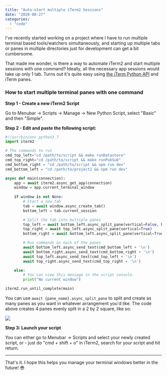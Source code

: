 ```yaml
---
title: "Auto-start multiple iTerm2 Sessions"
date: "2020-08-27"
categories: 
  - "code"
---
```


I've recently started working on a project where I have to run multiple terminal based tools/watchers simultaneously, and starting up multiple tabs or panes in multiple directories just for development can get a bit cumbersome.

That made me wonder, is there a way to automate iTerm2 and start multiple sessions with one command? Ideally, all the necessary app sessions would take up only 1 tab. Turns out it's quite easy using [the iTerm Python API](https://www.iterm2.com/python-api/) and iTerm panes.

### How to start multiple terminal panes with one command

**Step 1 - Create a new iTerm2 Script**

Go to Menubar -> Scripts -> Manage -> New Python Script, select "Basic" and then "Simple".

**Step 2 - Edit and paste the following script:**

```python
#!/usr/bin/env python3.7
import iterm2

# The commands to run
cmd_top_left="cd /path/to/script && make runDatastore"
cmd_top_right="cd /path/to/script && make runPubSub"
cmd_bottom_right = "cd /path/to/script && npm run dev"
cmd_bottom_left = "cd /path/to/project2 && npm run dev"

async def main(connection):
    app = await iterm2.async_get_app(connection)
    window = app.current_terminal_window
    
    if window is not None:    
        # Start a new tab
        tab = await window.async_create_tab()
        bottom_left = tab.current_session

        # Split the tab into multiple panes
        top_left = await bottom_left.async_split_pane(vertical=False, before=True)
        top_right = await top_left.async_split_pane(vertical=True)
        bottom_right = await bottom_left.async_split_pane(vertical=True)

        # Run commands on each of the panes
        await bottom_left.async_send_text(cmd_bottom_left + '\n')
        await bottom_right.async_send_text(cmd_bottom_right + '\n')
        await top_left.async_send_text(cmd_top_left + '\n')
        await top_right.async_send_text(cmd_top_right + '\n')

    else:
        # You can view this message in the script console.
        print("No current window")

iterm2.run_until_complete(main)
```

You can use `await {pane_name}.async_split_pane` to split and create as many panes as you want in whatever arrangement you'd like. The code above creates 4 panes evenly split in a 2 by 2 square, like so:

![](images/archive/iterm-panes.jpg)

**Step 3: Launch your script**

You can either go to Menubar -> Scripts and select your newly created script, or - just do "cmd + shift + o" in iTerm2, search for your script and hit return.

* * *

That's it. I hope this helps you manage your terminal windows better in the future! 😎
